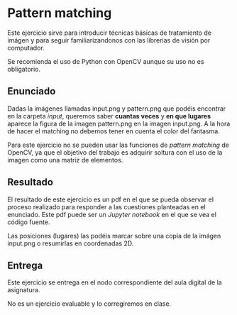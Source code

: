 # Pattern matching


Este ejercicio sirve para introducir técnicas básicas de tratamiento de imágen y
para seguir familiarizandonos con las librerias de visión por computador.

Se recomienda el uso de Python con OpenCV aunque su uso no es obligatorio.



## Enunciado

Dadas la imágenes llamadas input.png y pattern.png que podéis encontrar en la
 carpeta *input*, queremos saber **cuantas veces** y **en que lugares** aparece
  la figura de la imagen pattern.png en la imagen input.png. A la hora
  de hacer el matching no debemos tener en cuenta el color del fantasma.

Para este ejercicio no se pueden usar las funciones de *pattern matching* de OpenCV, ya que el objetivo del trabajo es adquirir soltura con el uso de la imagen como una matriz de elementos.


## Resultado

El resultado de este ejercicio es un pdf en el que se pueda observar el proceso realizado para responder a las cuestiones planteadas en el enunciado. Este pdf puede ser un *Jupyter notebook* en el que se vea el código fuente.

Las posiciones (lugares) las podéis marcar sobre una copia de la imágen input.png o resumirlas en coordenadas 2D.


## Entrega

Este ejercicio se entrega en el nodo correspondiente del aula digital de la asignatura.

No es un ejercicio evaluable y lo corregiremos en clase.